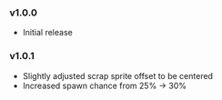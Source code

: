 ### v1.0.0
* Initial release

### v1.0.1
* Slightly adjusted scrap sprite offset to be centered
* Increased spawn chance from 25% -> 30%